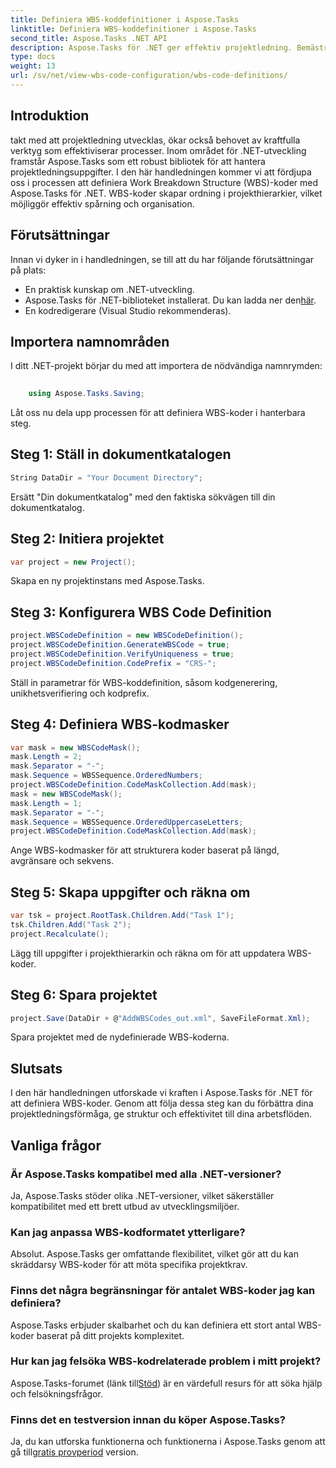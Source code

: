 ```yaml
---
title: Definiera WBS-koddefinitioner i Aspose.Tasks
linktitle: Definiera WBS-koddefinitioner i Aspose.Tasks
second_title: Aspose.Tasks .NET API
description: Aspose.Tasks för .NET ger effektiv projektledning. Bemästra WBS-koder utan ansträngning med vår omfattande handledning. Effektivisera arbetsflöden idag!
type: docs
weight: 13
url: /sv/net/view-wbs-code-configuration/wbs-code-definitions/
---
```

## Introduktion
takt med att projektledning utvecklas, ökar också behovet av kraftfulla verktyg som effektiviserar processer. Inom området för .NET-utveckling framstår Aspose.Tasks som ett robust bibliotek för att hantera projektledningsuppgifter. I den här handledningen kommer vi att fördjupa oss i processen att definiera Work Breakdown Structure (WBS)-koder med Aspose.Tasks för .NET. WBS-koder skapar ordning i projekthierarkier, vilket möjliggör effektiv spårning och organisation.
## Förutsättningar
Innan vi dyker in i handledningen, se till att du har följande förutsättningar på plats:
- En praktisk kunskap om .NET-utveckling.
-  Aspose.Tasks för .NET-biblioteket installerat. Du kan ladda ner den[här](https://releases.aspose.com/tasks/net/).
- En kodredigerare (Visual Studio rekommenderas).
## Importera namnområden
I ditt .NET-projekt börjar du med att importera de nödvändiga namnrymden:
```csharp
    
    using Aspose.Tasks.Saving;
```
Låt oss nu dela upp processen för att definiera WBS-koder i hanterbara steg.

## Steg 1: Ställ in dokumentkatalogen
```csharp
String DataDir = "Your Document Directory";
```
Ersätt "Din dokumentkatalog" med den faktiska sökvägen till din dokumentkatalog.
## Steg 2: Initiera projektet
```csharp
var project = new Project();
```
Skapa en ny projektinstans med Aspose.Tasks.
## Steg 3: Konfigurera WBS Code Definition
```csharp
project.WBSCodeDefinition = new WBSCodeDefinition();
project.WBSCodeDefinition.GenerateWBSCode = true;
project.WBSCodeDefinition.VerifyUniqueness = true;
project.WBSCodeDefinition.CodePrefix = "CRS-";
```
Ställ in parametrar för WBS-koddefinition, såsom kodgenerering, unikhetsverifiering och kodprefix.
## Steg 4: Definiera WBS-kodmasker
```csharp
var mask = new WBSCodeMask();
mask.Length = 2;
mask.Separator = "-";
mask.Sequence = WBSSequence.OrderedNumbers;
project.WBSCodeDefinition.CodeMaskCollection.Add(mask);
mask = new WBSCodeMask();
mask.Length = 1;
mask.Separator = "-";
mask.Sequence = WBSSequence.OrderedUppercaseLetters;
project.WBSCodeDefinition.CodeMaskCollection.Add(mask);
```
Ange WBS-kodmasker för att strukturera koder baserat på längd, avgränsare och sekvens.
## Steg 5: Skapa uppgifter och räkna om
```csharp
var tsk = project.RootTask.Children.Add("Task 1");
tsk.Children.Add("Task 2");
project.Recalculate();
```
Lägg till uppgifter i projekthierarkin och räkna om för att uppdatera WBS-koder.
## Steg 6: Spara projektet
```csharp
project.Save(DataDir + @"AddWBSCodes_out.xml", SaveFileFormat.Xml);
```
Spara projektet med de nydefinierade WBS-koderna.
## Slutsats
I den här handledningen utforskade vi kraften i Aspose.Tasks för .NET för att definiera WBS-koder. Genom att följa dessa steg kan du förbättra dina projektledningsförmåga, ge struktur och effektivitet till dina arbetsflöden.
## Vanliga frågor
### Är Aspose.Tasks kompatibel med alla .NET-versioner?
Ja, Aspose.Tasks stöder olika .NET-versioner, vilket säkerställer kompatibilitet med ett brett utbud av utvecklingsmiljöer.
### Kan jag anpassa WBS-kodformatet ytterligare?
Absolut. Aspose.Tasks ger omfattande flexibilitet, vilket gör att du kan skräddarsy WBS-koder för att möta specifika projektkrav.
### Finns det några begränsningar för antalet WBS-koder jag kan definiera?
Aspose.Tasks erbjuder skalbarhet och du kan definiera ett stort antal WBS-koder baserat på ditt projekts komplexitet.
### Hur kan jag felsöka WBS-kodrelaterade problem i mitt projekt?
 Aspose.Tasks-forumet (länk till[Stöd](https://forum.aspose.com/c/tasks/15)) är en värdefull resurs för att söka hjälp och felsökningsfrågor.
### Finns det en testversion innan du köper Aspose.Tasks?
 Ja, du kan utforska funktionerna och funktionerna i Aspose.Tasks genom att gå till[gratis provperiod](https://releases.aspose.com/) version.
